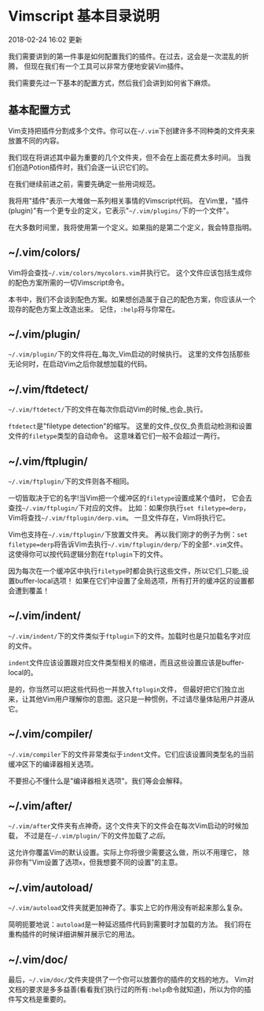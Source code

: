 # Vimscript 基本目录说明

2018-02-24 16:02 更新

我们需要讲到的第一件事是如何配置我们的插件。在过去，这会是一次混乱的折腾， 但现在我们有一个工具可以非常方便地安装Vim插件。

我们需要先过一下基本的配置方式，然后我们会讲到如何省下麻烦。

## 基本配置方式

Vim支持把插件分割成多个文件。你可以在`~/.vim`下创建许多不同种类的文件夹来放置不同的内容。

我们现在将讲述其中最为重要的几个文件夹，但不会在上面花费太多时间。 当我们创造Potion插件时，我们会逐一认识它们的。

在我们继续前进之前，需要先确定一些用词规范。

我将用"插件"表示一大堆做一系列相关事情的Vimscript代码。 在Vim里，"插件(plugin)"有一个更专业的定义，它表示"`~/.vim/plugins/`下的一个文件"。

在大多数时间里，我将使用第一个定义。如果指的是第二个定义，我会特意指明。

## ~/.vim/colors/

Vim将会查找`~/.vim/colors/mycolors.vim`并执行它。 这个文件应该包括生成你的配色方案所需的一切Vimscript命令。

本书中，我们不会谈到配色方案。如果想创造属于自己的配色方案，你应该从一个现存的配色方案上改造出来。 记住，`:help`将与你常在。

## ~/.vim/plugin/

`~/.vim/plugin/`下的文件将在_每次_Vim启动的时候执行。 这里的文件包括那些无论何时，在启动Vim之后你就想加载的代码。

## ~/.vim/ftdetect/

`~/.vim/ftdetect/`下的文件在每次你启动Vim的时候_也会_执行。

`ftdetect`是"filetype detection"的缩写。 这里的文件_仅仅_负责启动检测和设置文件的`filetype`类型的自动命令。 这意味着它们一般不会超过一两行。

## ~/.vim/ftplugin/

`~/.vim/ftplugin/`下的文件则各不相同。

一切皆取决于它的名字!当Vim把一个缓冲区的`filetype`设置成某个值时， 它会去查找`~/.vim/ftplugin/`下对应的文件。 比如：如果你执行`set filetype=derp`，Vim将查找`~/.vim/ftplugin/derp.vim`。 一旦文件存在，Vim将执行它。

Vim也支持在`~/.vim/ftplugin/`下放置文件夹。 再以我们刚才的例子为例：`set filetype=derp`将告诉Vim去执行`~/.vim/ftplugin/derp/`下的全部`*.vim`文件。 这使得你可以按代码逻辑分割在`ftplugin`下的文件。

因为每次在一个缓冲区中执行`filetype`时都会执行这些文件，所以它们_只能_设置buffer-local选项！ 如果在它们中设置了全局选项，所有打开的缓冲区的设置都会遭到覆盖！

## ~/.vim/indent/

`~/.vim/indent/`下的文件类似于`ftplugin`下的文件。加载时也是只加载名字对应的文件。

`indent`文件应该设置跟对应文件类型相关的缩进，而且这些设置应该是buffer-local的。

是的，你当然可以把这些代码也一并放入`ftplugin`文件， 但最好把它们独立出来，让其他Vim用户理解你的意图。这只是一种惯例，不过请尽量体贴用户并遵从它。

## ~/.vim/compiler/

`~/.vim/compiler`下的文件非常类似于`indent`文件。它们应该设置同类型名的当前缓冲区下的编译器相关选项。

不要担心不懂什么是"编译器相关选项"。我们等会会解释。

## ~/.vim/after/

`~/.vim/after`文件夹有点神奇。这个文件夹下的文件会在每次Vim启动的时候加载， 不过是在`~/.vim/plugin/`下的文件加载了*之后*。

这允许你覆盖Vim的默认设置。实际上你将很少需要这么做，所以不用理它， 除非你有"Vim设置了选项`x`，但我想要不同的设置"的主意。

## ~/.vim/autoload/

`~/.vim/autoload`文件夹就更加神奇了。事实上它的作用没有听起来那么复杂。

简明扼要地说：`autoload`是一种延迟插件代码到需要时才加载的方法。 我们将在重构插件的时候详细讲解并展示它的用法。

## ~/.vim/doc/

最后，`~/.vim/doc/`文件夹提供了一个你可以放置你的插件的文档的地方。 Vim对文档的要求是多多益善(看看我们执行过的所有`:help`命令就知道)，所以为你的插件写文档是重要的。